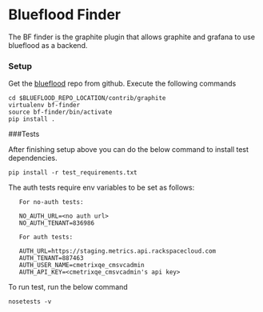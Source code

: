 Blueflood Finder
================

The BF finder is the graphite plugin that allows graphite and grafana to use blueflood as a backend.

### Setup

Get the [blueflood](https://github.com/rackerlabs/blueflood) repo from github. Execute the following commands

    cd $BLUEFLOOD_REPO_LOCATION/contrib/graphite
    virtualenv bf-finder
    source bf-finder/bin/activate
    pip install .


###Tests

After finishing setup above you can do the below command to install test dependencies.

    pip install -r test_requirements.txt

The auth tests require env variables to be set as follows:

       For no-auth tests:

       NO_AUTH_URL=<no auth url>
       NO_AUTH_TENANT=836986

       For auth tests:

       AUTH_URL=https://staging.metrics.api.rackspacecloud.com
       AUTH_TENANT=887463
       AUTH_USER_NAME=cmetrixqe_cmsvcadmin
       AUTH_API_KEY=<cmetrixqe_cmsvcadmin's api key>


To run test, run the below command

    nosetests -v
